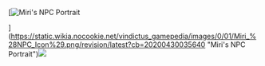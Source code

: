 [![Miri's NPC Portrait](https://static.wikia.nocookie.net/vindictus_gamepedia/images/0/01/Miri_%28NPC_Icon%29.png/revision/latest/scale-to-width-down/300?cb=20200430035640)

](https://static.wikia.nocookie.net/vindictus_gamepedia/images/0/01/Miri_%28NPC_Icon%29.png/revision/latest?cb=20200430035640 "Miri's NPC Portrait")![](https://static.wikia.nocookie.net/vindictus_gamepedia/images/2/29/Miri_Concept_Art_1.jpg/revision/latest/scale-to-width-down/1000?cb=20180926075826)